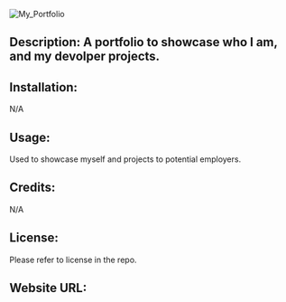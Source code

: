 ![My_Portfolio](https://user-images.githubusercontent.com/124648885/230560983-99779ea2-08be-4ee5-9466-b78125ebcddc.png)

## Description: A portfolio to showcase who I am, and my devolper projects.

## Installation:
N/A

## Usage:
Used to showcase myself and projects to potential employers.

## Credits:
N/A

## License:
Please refer to license in the repo.

## Website URL:
